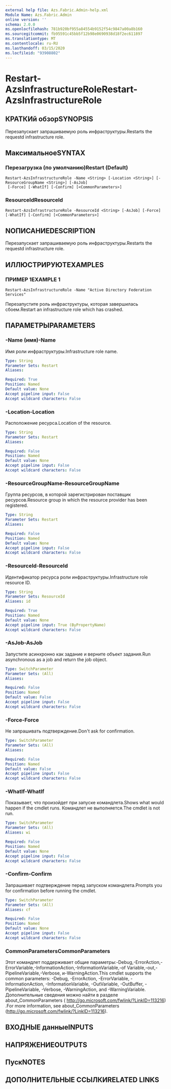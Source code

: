 ```yaml
---
external help file: Azs.Fabric.Admin-help.xml
Module Name: Azs.Fabric.Admin
online version: ''
schema: 2.0.0
ms.openlocfilehash: 781b920bf955a84554b9152f54c9847a00a8b160
ms.sourcegitcommit: fb95591c45bb5f12b98e0690938d18f2ec611897
ms.translationtype: MT
ms.contentlocale: ru-RU
ms.lasthandoff: 03/15/2020
ms.locfileid: "93908802"
---
```

# <span data-ttu-id="44b5f-101">Restart-AzsInfrastructureRole</span><span class="sxs-lookup"><span data-stu-id="44b5f-101">Restart-AzsInfrastructureRole</span></span>

## <span data-ttu-id="44b5f-102">КРАТКИй обзор</span><span class="sxs-lookup"><span data-stu-id="44b5f-102">SYNOPSIS</span></span>
<span data-ttu-id="44b5f-103">Перезапускает запрашиваемую роль инфраструктуры.</span><span class="sxs-lookup"><span data-stu-id="44b5f-103">Restarts the requestd infrastructure role.</span></span>

## <span data-ttu-id="44b5f-104">Максимальное</span><span class="sxs-lookup"><span data-stu-id="44b5f-104">SYNTAX</span></span>

### <span data-ttu-id="44b5f-105">Перезагрузка (по умолчанию)</span><span class="sxs-lookup"><span data-stu-id="44b5f-105">Restart (Default)</span></span>
```
Restart-AzsInfrastructureRole -Name <String> [-Location <String>] [-ResourceGroupName <String>] [-AsJob]
 [-Force] [-WhatIf] [-Confirm] [<CommonParameters>]
```

### <span data-ttu-id="44b5f-106">ResourceId</span><span class="sxs-lookup"><span data-stu-id="44b5f-106">ResourceId</span></span>
```
Restart-AzsInfrastructureRole -ResourceId <String> [-AsJob] [-Force] [-WhatIf] [-Confirm] [<CommonParameters>]
```

## <span data-ttu-id="44b5f-107">NОПИСАНИЕ</span><span class="sxs-lookup"><span data-stu-id="44b5f-107">DESCRIPTION</span></span>
<span data-ttu-id="44b5f-108">Перезапускает запрашиваемую роль инфраструктуры.</span><span class="sxs-lookup"><span data-stu-id="44b5f-108">Restarts the requestd infrastructure role.</span></span>

## <span data-ttu-id="44b5f-109">ИЛЛЮСТРИРУЮТ</span><span class="sxs-lookup"><span data-stu-id="44b5f-109">EXAMPLES</span></span>

### <span data-ttu-id="44b5f-110">ПРИМЕР 1</span><span class="sxs-lookup"><span data-stu-id="44b5f-110">EXAMPLE 1</span></span>
```
Restart-AzsInfrastructureRole -Name "Active Directory Federation Services"
```

<span data-ttu-id="44b5f-111">Перезапустите роль инфраструктуры, которая завершилась сбоем.</span><span class="sxs-lookup"><span data-stu-id="44b5f-111">Restart an infrastructure role which has crashed.</span></span>

## <span data-ttu-id="44b5f-112">ПАРАМЕТРЫ</span><span class="sxs-lookup"><span data-stu-id="44b5f-112">PARAMETERS</span></span>

### <span data-ttu-id="44b5f-113">-Name (имя)</span><span class="sxs-lookup"><span data-stu-id="44b5f-113">-Name</span></span>
<span data-ttu-id="44b5f-114">Имя роли инфраструктуры.</span><span class="sxs-lookup"><span data-stu-id="44b5f-114">Infrastructure role name.</span></span>

```yaml
Type: String
Parameter Sets: Restart
Aliases:

Required: True
Position: Named
Default value: None
Accept pipeline input: False
Accept wildcard characters: False
```

### <span data-ttu-id="44b5f-115">-Location</span><span class="sxs-lookup"><span data-stu-id="44b5f-115">-Location</span></span>
<span data-ttu-id="44b5f-116">Расположение ресурса.</span><span class="sxs-lookup"><span data-stu-id="44b5f-116">Location of the resource.</span></span>

```yaml
Type: String
Parameter Sets: Restart
Aliases:

Required: False
Position: Named
Default value: None
Accept pipeline input: False
Accept wildcard characters: False
```

### <span data-ttu-id="44b5f-117">-ResourceGroupName</span><span class="sxs-lookup"><span data-stu-id="44b5f-117">-ResourceGroupName</span></span>
<span data-ttu-id="44b5f-118">Группа ресурсов, в которой зарегистрирован поставщик ресурсов.</span><span class="sxs-lookup"><span data-stu-id="44b5f-118">Resource group in which the resource provider has been registered.</span></span>

```yaml
Type: String
Parameter Sets: Restart
Aliases:

Required: False
Position: Named
Default value: None
Accept pipeline input: False
Accept wildcard characters: False
```

### <span data-ttu-id="44b5f-119">-ResourceId</span><span class="sxs-lookup"><span data-stu-id="44b5f-119">-ResourceId</span></span>
<span data-ttu-id="44b5f-120">Идентификатор ресурса роли инфраструктуры.</span><span class="sxs-lookup"><span data-stu-id="44b5f-120">Infrastructure role resource ID.</span></span>

```yaml
Type: String
Parameter Sets: ResourceId
Aliases: id

Required: True
Position: Named
Default value: None
Accept pipeline input: True (ByPropertyName)
Accept wildcard characters: False
```

### <span data-ttu-id="44b5f-121">-AsJob</span><span class="sxs-lookup"><span data-stu-id="44b5f-121">-AsJob</span></span>
<span data-ttu-id="44b5f-122">Запустите асинхронно как задание и верните объект задания.</span><span class="sxs-lookup"><span data-stu-id="44b5f-122">Run asynchronous as a job and return the job object.</span></span>

```yaml
Type: SwitchParameter
Parameter Sets: (All)
Aliases:

Required: False
Position: Named
Default value: False
Accept pipeline input: False
Accept wildcard characters: False
```

### <span data-ttu-id="44b5f-123">-Force</span><span class="sxs-lookup"><span data-stu-id="44b5f-123">-Force</span></span>
<span data-ttu-id="44b5f-124">Не запрашивать подтверждение.</span><span class="sxs-lookup"><span data-stu-id="44b5f-124">Don't ask for confirmation.</span></span>

```yaml
Type: SwitchParameter
Parameter Sets: (All)
Aliases:

Required: False
Position: Named
Default value: False
Accept pipeline input: False
Accept wildcard characters: False
```

### <span data-ttu-id="44b5f-125">-WhatIf</span><span class="sxs-lookup"><span data-stu-id="44b5f-125">-WhatIf</span></span>
<span data-ttu-id="44b5f-126">Показывает, что произойдет при запуске командлета.</span><span class="sxs-lookup"><span data-stu-id="44b5f-126">Shows what would happen if the cmdlet runs.</span></span>
<span data-ttu-id="44b5f-127">Командлет не выполняется.</span><span class="sxs-lookup"><span data-stu-id="44b5f-127">The cmdlet is not run.</span></span>

```yaml
Type: SwitchParameter
Parameter Sets: (All)
Aliases: wi

Required: False
Position: Named
Default value: None
Accept pipeline input: False
Accept wildcard characters: False
```

### <span data-ttu-id="44b5f-128">-Confirm</span><span class="sxs-lookup"><span data-stu-id="44b5f-128">-Confirm</span></span>
<span data-ttu-id="44b5f-129">Запрашивает подтверждение перед запуском командлета.</span><span class="sxs-lookup"><span data-stu-id="44b5f-129">Prompts you for confirmation before running the cmdlet.</span></span>

```yaml
Type: SwitchParameter
Parameter Sets: (All)
Aliases: cf

Required: False
Position: Named
Default value: None
Accept pipeline input: False
Accept wildcard characters: False
```

### <span data-ttu-id="44b5f-130">CommonParameters</span><span class="sxs-lookup"><span data-stu-id="44b5f-130">CommonParameters</span></span>
<span data-ttu-id="44b5f-131">Этот командлет поддерживает общие параметры:-Debug,-ErrorAction,-ErrorVariable,-InformationAction,-InformationVariable,-of Variable,-out,-PipelineVariable,-Verbose, и-WarningAction.</span><span class="sxs-lookup"><span data-stu-id="44b5f-131">This cmdlet supports the common parameters: -Debug, -ErrorAction, -ErrorVariable, -InformationAction, -InformationVariable, -OutVariable, -OutBuffer, -PipelineVariable, -Verbose, -WarningAction, and -WarningVariable.</span></span> <span data-ttu-id="44b5f-132">Дополнительные сведения можно найти в разделе about_CommonParameters ( http://go.microsoft.com/fwlink/?LinkID=113216) .</span><span class="sxs-lookup"><span data-stu-id="44b5f-132">For more information, see about_CommonParameters (http://go.microsoft.com/fwlink/?LinkID=113216).</span></span>

## <span data-ttu-id="44b5f-133">ВХОДНЫЕ данные</span><span class="sxs-lookup"><span data-stu-id="44b5f-133">INPUTS</span></span>

## <span data-ttu-id="44b5f-134">НАПРЯЖЕНИЕ</span><span class="sxs-lookup"><span data-stu-id="44b5f-134">OUTPUTS</span></span>

## <span data-ttu-id="44b5f-135">Пуск</span><span class="sxs-lookup"><span data-stu-id="44b5f-135">NOTES</span></span>

## <span data-ttu-id="44b5f-136">ДОПОЛНИТЕЛЬНЫЕ ССЫЛКИ</span><span class="sxs-lookup"><span data-stu-id="44b5f-136">RELATED LINKS</span></span>
